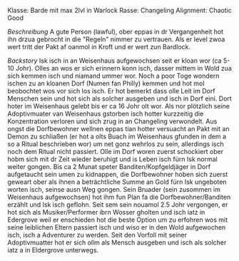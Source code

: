 Klasse: Barde mit max 2lvl in Warlock
Rasse: Changeling
Alignment: Chaotic Good

*Beschreibung*
A gute Person (lawful), ober eppas in dr Vergangenheit hot ihn drzua gebrocht in die "Regeln" nimmer zu vertrauen. Als er level zwoa wert tritt der Pakt af oanmol in Kroft und er wert zun Bardlock.

*Backstory*
Isk isch in an Weisenhaus aufgewochsen seit er kloan wor (ca 5-10 Johr). Olles an wos er sich erinnern konn isch, dasser mittem in Wold zua sich kemmen isch und niamand ummer wor. Noch a poor Toge wondern ischen zu an kloanen Dorf (Numen fan Philly) kemmen und hot mol beobochtet wos vor sich los isch. Er hot bemerkt dass olle Leit im Dorf Menschen sein und hot sich als solcher ausgeben und isch in Dorf eini. Dort hoter im Weisenhaus gelebt bis er ca 16 Johr olt wor. Als nor plötzlich seine Adoptivmuater van Weisenhaus gstorben isch hotter kurzzeitig die Konzentration verloren und sich zrug in an Changeling verwondelt. Aus ongst die Dorfbewohner wellnen eppas tian hotter versuacht an Pakt mit an Demon zu schliaßen (er hot a olts Buach im Weisenhaus gfunden in dem a so a Ritual beschrieben wor) um net gonz wehrlos zu sein, allerdings isch noch dem Ritual nicht passiert. Olle im Dorf woren zuerst schockiert ober hobm sich mit dr Zeit wieder beruhigt und is Leben isch fürn Isk normal weiter gongen. Bis ca 2 Munat speter Banditen/Kopfgeldjäger in Dorf aufgetaucht sein umen zu kidnappen, die Dorfbewohner hoben sich zuerst geweart ober als ihnen a beträchtliche Summe an Gold fürn Isk ungeboten worten isch, seinse ausn Weg gongen. Sein Bruader (sein zusommen im Weisenhaus aufgewochsen) hot ihm fun Plan fa die Dorfbewohner/Banditen erzählt und Isk isch geflohn. Seit sem sein nouamol 2.5 Johr vergongen, er hot sich als Musiker/Performer ibrn Wosser gholten und isch iatz in Edergrove weil er enschieden hot die beste Option um zu erfohren wos mit seine leiblichen Eltern passiert isch und wiso er in den Wold aufgewochen isch, isch a Adventurer zu werden. Seit den Vorfoll mit seiner Adoptivmuatter hot er sich ollm als Mensch ausgeben und isch als solcher iatz a in Eldergrove unterwegs.